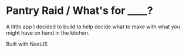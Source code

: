 # Pantry Raid / What's for ____? 
A little app I decided to build to help decide what to make with what you might have on hand in the kitchen. 

Built with NextJS